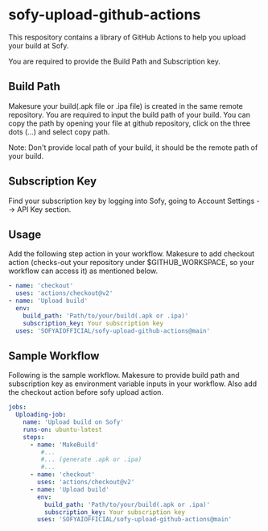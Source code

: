 # sofy-upload-github-actions

This respository contains a library of GitHub Actions to help you upload your build at Sofy.

You are required to provide the Build Path and Subscription key.

## Build Path

Makesure your build(.apk file or .ipa file) is created in the same remote repository. You are required to input the build path of your build. You can copy the path by opening your file at github repository, click on the three dots (...) and select copy path.

Note: Don't provide local path of your build, it should be the remote path of your build.

## Subscription Key

Find your subscription key by logging into Sofy, going to Account Settings --> API Key section.

## Usage

Add the following step action in your workflow. Makesure to add checkout action (checks-out your repository under $GITHUB_WORKSPACE, so your workflow can access it) as mentioned below.

```yaml
- name: 'checkout'
  uses: 'actions/checkout@v2'
- name: 'Upload build'
  env:
    build_path: 'Path/to/your/build(.apk or .ipa)'
    subscription_key: Your subscription key
  uses: 'SOFYAIOFFICIAL/sofy-upload-github-actions@main'

```

## Sample Workflow

Following is the sample workflow. Makesure to provide build path and subscription key as environment variable inputs in your workflow. Also add the checkout action before sofy upload action.

```yaml
jobs:  
  Uploading-job:  
    name: 'Upload build on Sofy'
    runs-on: ubuntu-latest
    steps:
      - name: 'MakeBuild'
         #...
         #... (generate .apk or .ipa)
         #...
      - name: 'checkout'
        uses: 'actions/checkout@v2'
      - name: 'Upload build'
        env:
          build_path: 'Path/to/your/build(.apk or .ipa)'
          subscription_key: Your subscription key
        uses: 'SOFYAIOFFICIAL/sofy-upload-github-actions@main'
        
```
